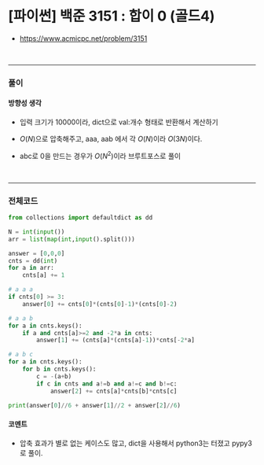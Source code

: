 # **\[파이썬\] 백준 3151 : 합이 0 (골드4)**
* https://www.acmicpc.net/problem/3151
<br>


---

### **풀이**

#### **방향성 생각**
* 입력 크기가 10000이라, dict으로 val:개수 형태로 반환해서 계산하기

* $O(N)$으로 압축해주고, aaa, aab 에서 각 $O(N)$이라 $O(3N)$이다.

* abc로 0을 만드는 경우가 $O(N^2)$이라 브루트포스로 풀이

<br>

---

### **전체코드**
```python
from collections import defaultdict as dd

N = int(input())
arr = list(map(int,input().split()))

answer = [0,0,0]
cnts = dd(int)
for a in arr:
    cnts[a] += 1

# a a a
if cnts[0] >= 3:
    answer[0] += cnts[0]*(cnts[0]-1)*(cnts[0]-2)

# a a b 
for a in cnts.keys():
    if a and cnts[a]>=2 and -2*a in cnts:
        answer[1] += (cnts[a]*(cnts[a]-1))*cnts[-2*a]

# a b c 
for a in cnts.keys():
    for b in cnts.keys():
        c = -(a+b)
        if c in cnts and a!=b and a!=c and b!=c:
            answer[2] += cnts[a]*cnts[b]*cnts[c]

print(answer[0]//6 + answer[1]//2 + answer[2]//6)
```

#### **코멘트**

* 압축 효과가 별로 없는 케이스도 많고, dict을 사용해서 python3는 터졌고 pypy3로 풀이.